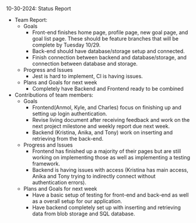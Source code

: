 10-30-2024: Status Report

- Team Report:
  - Goals
    - Front-end finishes home page, profile page, new goal page, and goal list page. These should be feature branches that will be complete by Tuesday 10/29.
    - Back-end should have database/storage setup and connected.
    - Finish connection between backend and database/storage, and connection between database and storage.
  - Progress and Issues
    - Jest is hard to implement, CI is having issues.
  - Plans and Goals for next week
    - Completely have Backend and Frontend ready to be combined
- Contributions of team members:
  - Goals
    - Frontend(Anmol, Kyle, and Charles) focus on finishing up and setting up login authentication.
    - Revise living document after receiving feedback and work on the next project milestone and weekly report due next week.
    - Backend (Kristina, Anika, and Tony) work on inserting and retrieving from the back-end.
  - Progress and Issues
    - Frontend has finished up a majority of their pages but are still working on implementing those as well as implementing a testing framework.
    - Backend is having issues with access (Kristina has main access, Anika and Tony trying to indirectly connect without authentication errors).
  - Plans and Goals for next week
    - Have a basic setup of testing for front-end and back-end as well as a overall setup for our application.
    - Have backend completely set up with inserting and retrieving data from blob storage and SQL database.

